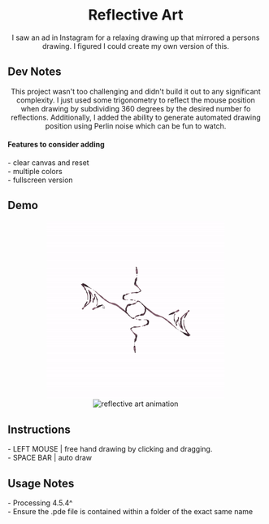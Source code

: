 <h1 align="center">Reflective Art</h1>

<p align="center">
  I saw an ad in Instagram for a relaxing drawing up that mirrored a persons drawing. I figured I could create my own version of this. 
</p>

## Dev Notes
<p align="center">
  This project wasn't too challenging and didn't build it out to any significant complexity. 
  I just used some trigonometry to reflect the mouse position when drawing by subdividing 360 degrees by the desired number fo reflections. 
  Additionally, I added the ability to generate automated drawing position using Perlin noise which can be fun to watch. 
</p>

#### Features to consider adding
<p>
  - clear canvas and reset<br>
  - multiple colors<br>
  - fullscreen version
</p>
 
## Demo
<p align="center">
  <img width="350" align="center" src="https://github.com/yahirRendon/creative_coding/blob/main/processing/artistic_projects/reflective_art/data/reflective-art-ex1.gif" alt="reflective art animation"/>
  <img width="350" align="center" src="https://github.com/yahirRendon/creative_coding/blob/main/processing/artistic_projects/reflective_art/data/reflective-art-ex2.gif" alt="reflective art animation"/>
</p>



##  Instructions
<p>
  - LEFT MOUSE   | free hand drawing by clicking and dragging.<br>
  - SPACE BAR    | auto draw
</p>

## Usage Notes
<p>- Processing 4.5.4^
<br>- Ensure the .pde file is contained within a folder of the exact same name
</p>
